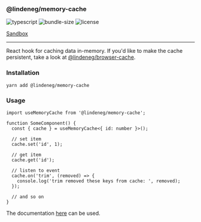 ### @lindeneg/memory-cache

![typescript](https://badgen.net/badge/icon/typescript?icon=typescript&label) ![bundle-size](https://badgen.net/bundlephobia/min/@lindeneg/memory-cache@1.1.7) ![license](https://badgen.net/npm/license/@lindeneg/memory-cache)

[Sandbox](https://codesandbox.io/s/lindeneg-memory-cache-5ygvx)

---

React hook for caching data in-memory. If you'd like to make the cache persistent, take a look at [@lindeneg/browser-cache](https://github.com/lindeneg/lindeneg-npm-packages/tree/master/packages/browser-cache).

### Installation

`yarn add @lindeneg/memory-cache`

### Usage

```tsx
import useMemoryCache from '@lindeneg/memory-cache';

function SomeComponent() {
  const { cache } = useMemoryCache<{ id: number }>();

  // set item
  cache.set('id', 1);

  // get item
  cache.get('id');

  // listen to event
  cache.on('trim', (removed) => {
    console.log('trim removed these keys from cache: ', removed);
  });

  // and so on
}
```

The documentation [here](https://github.com/Lindeneg/lindeneg-npm-packages/tree/master/packages/cache) can be used.
